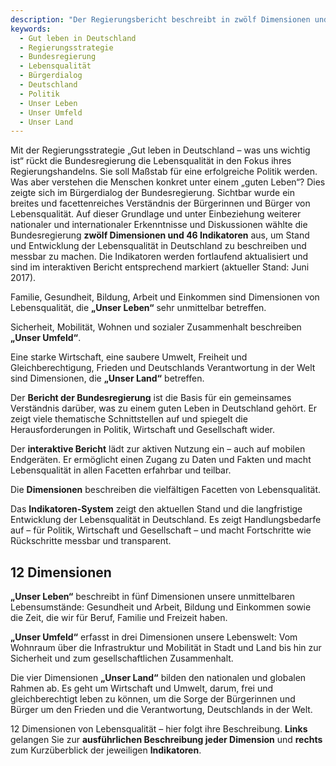 ```yaml
---
description: "Der Regierungsbericht beschreibt in zwölf Dimensionen und mit 46 Indikatoren die Lebensqualität in Deutschland. Ein halbjähriger konsultativer Bürgerdialog war maßgeblich für die Auswahl von Dimensionen und Indikatoren. Berücksichtigt wurden ebenfalls Erkenntnisse der Lebensqualitätsforschung sowie nationale und internationale Referenzprojekte."
keywords:
  - Gut leben in Deutschland
  - Regierungsstrategie
  - Bundesregierung
  - Lebensqualität
  - Bürgerdialog
  - Deutschland
  - Politik
  - Unser Leben
  - Unser Umfeld
  - Unser Land
---
```


Mit der Regierungsstrategie „Gut leben in Deutschland – was uns wichtig ist“ rückt die Bundesregierung die Lebensqualität in den Fokus ihres Regierungshandelns. Sie soll Maßstab für eine erfolgreiche Politik werden. Was aber verstehen die Menschen konkret unter einem „guten Leben“? Dies zeigte sich im Bürgerdialog der Bundesregierung. Sichtbar wurde ein breites und facettenreiches Verständnis der Bürgerinnen und Bürger von Lebensqualität. Auf dieser Grundlage und unter Einbeziehung weiterer nationaler und internationaler Erkenntnisse und Diskussionen wählte die Bundesregierung **zwölf Dimensionen und 46 Indikatoren** aus, um Stand und Entwicklung der Lebensqualität in Deutschland zu beschreiben und messbar zu machen. Die Indikatoren werden fortlaufend aktualisiert und sind im interaktiven Bericht entsprechend markiert (aktueller Stand: Juni 2017).

Familie, Gesundheit, Bildung, Arbeit und Einkommen sind Dimensionen von Lebensqualität, die **„Unser Leben“** sehr unmittelbar betreffen.

Sicherheit, Mobilität, Wohnen und sozialer Zusammenhalt beschreiben **„Unser Umfeld“**.

Eine starke Wirtschaft, eine saubere Umwelt, Freiheit und Gleichberechtigung, Frieden und Deutschlands Verantwortung in der Welt sind Dimensionen, die **„Unser Land“** betreffen.


<!--DimensionCards-->

Der **Bericht der Bundesregierung** ist die Basis für ein gemeinsames Verständnis darüber, was zu einem guten Leben in Deutschland gehört. Er zeigt viele thematische Schnittstellen auf und spiegelt die Herausforderungen in Politik, Wirtschaft und Gesellschaft wider.

Der **interaktive Bericht** lädt zur aktiven Nutzung ein – auch auf mobilen Endgeräten. Er ermöglicht einen Zugang zu Daten und Fakten und macht Lebensqualität in allen Facetten erfahrbar und teilbar.

Die **Dimensionen** beschreiben die vielfältigen Facetten von Lebensqualität.

Das **Indikatoren-System** zeigt den aktuellen Stand und die langfristige Entwicklung der Lebensqualität in Deutschland. Es zeigt Handlungsbedarfe auf – für Politik, Wirtschaft und Gesellschaft – und macht Fortschritte wie Rückschritte messbar und transparent.

## 12 Dimensionen

**„Unser Leben“** beschreibt in fünf Dimensionen unsere unmittelbaren Lebensumstände: Gesundheit und Arbeit, Bildung und Einkommen sowie die Zeit, die wir für Beruf, Familie und Freizeit haben.

**„Unser Umfeld“** erfasst in drei Dimensionen unsere Lebenswelt: Vom Wohnraum über die Infrastruktur und Mobilität in Stadt und Land bis hin zur Sicherheit und zum gesellschaftlichen Zusammenhalt.

Die vier Dimensionen **„Unser Land“** bilden den nationalen und globalen Rahmen ab. Es geht um Wirtschaft und Umwelt, darum, frei und gleichberechtigt leben zu können, um die Sorge der Bürgerinnen und Bürger um den Frieden und die Verantwortung, Deutschlands in der Welt.

12 Dimensionen von Lebensqualität – hier folgt ihre Beschreibung. **Links** gelangen Sie zur **ausführlichen Beschreibung jeder Dimension** und **rechts** zum Kurzüberblick der jeweiligen **Indikatoren**.

<!--TableOfContents-->
